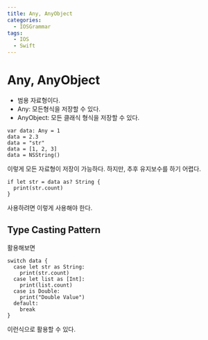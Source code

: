 ```yaml
---
title: Any, AnyObject
categories:
  - IOSGrammar
tags:
  - IOS
  - Swift
---
```


# Any, AnyObject
- 범용 자료형이다.
- Any: 모든형식을 저장할 수 있다.
- AnyObject: 모든 클래식 형식을 저장할 수 있다.

~~~
var data: Any = 1
data = 2.3
data = "str"
data = [1, 2, 3]
data = NSString()
~~~
이렇게 모든 자료형이 저장이 가능하다. 하지만, 추후 유지보수를 하기 어렵다.  

~~~
if let str = data as? String {
  print(str.count)
}
~~~
사용하려면 이렇게 사용해야 한다. 


## Type Casting Pattern
활용해보면
~~~
switch data {
  case let str as String:
    print(str.count)
  case let list as [Int]:
    print(list.count)
  case is Double:
    print("Double Value")
  default:
    break
}
~~~
이런식으로 활용할 수 있다.